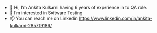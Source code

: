 - 👋 Hi, I’m Ankita Kulkarni having 6 years of experience in to QA role.
- 👀 I’m interested in Software Testing
- 📫 You can reach me on Linkedin https://www.linkedin.com/in/ankita-kulkarni-285719186/ 

<!---
ankitaqaautomation/ankitaqaautomation is a ✨ special ✨ repository because its `README.md` (this file) appears on your GitHub profile.
You can click the Preview link to take a look at your changes.
--->
